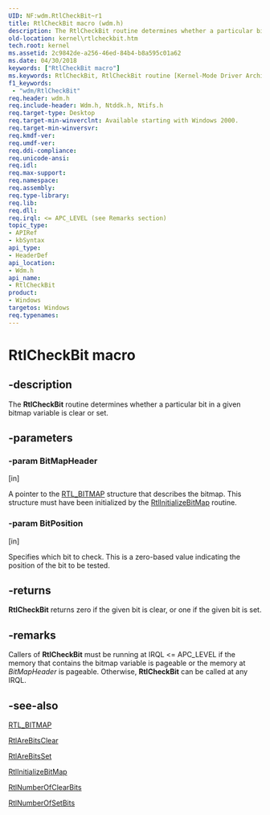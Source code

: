 ```yaml
---
UID: NF:wdm.RtlCheckBit~r1
title: RtlCheckBit macro (wdm.h)
description: The RtlCheckBit routine determines whether a particular bit in a given bitmap variable is clear or set.
old-location: kernel\rtlcheckbit.htm
tech.root: kernel
ms.assetid: 2c9842de-a256-46ed-84b4-b8a595c01a62
ms.date: 04/30/2018
keywords: ["RtlCheckBit macro"]
ms.keywords: RtlCheckBit, RtlCheckBit routine [Kernel-Mode Driver Architecture], k109_1f4676c1-d031-4a2c-8d74-afa9d3a0ed10.xml, kernel.rtlcheckbit, wdm/RtlCheckBit
f1_keywords:
 - "wdm/RtlCheckBit"
req.header: wdm.h
req.include-header: Wdm.h, Ntddk.h, Ntifs.h
req.target-type: Desktop
req.target-min-winverclnt: Available starting with Windows 2000.
req.target-min-winversvr: 
req.kmdf-ver: 
req.umdf-ver: 
req.ddi-compliance: 
req.unicode-ansi: 
req.idl: 
req.max-support: 
req.namespace: 
req.assembly: 
req.type-library: 
req.lib: 
req.dll: 
req.irql: <= APC_LEVEL (see Remarks section)
topic_type:
- APIRef
- kbSyntax
api_type:
- HeaderDef
api_location:
- Wdm.h
api_name:
- RtlCheckBit
product:
- Windows
targetos: Windows
req.typenames: 
---
```


# RtlCheckBit macro


## -description


The <b>RtlCheckBit</b> routine determines whether a particular bit in a given bitmap variable is clear or set. 



## -parameters

### -param BitMapHeader

[in]

A pointer to the <a href="https://docs.microsoft.com/windows-hardware/drivers/kernel/eprocess">RTL_BITMAP</a> structure that describes the bitmap. This structure must have been initialized by the <a href="https://docs.microsoft.com/windows-hardware/drivers/ddi/wdm/nf-wdm-rtlinitializebitmap">RtlInitializeBitMap</a> routine. 


### -param BitPosition

[in]

Specifies which bit to check. This is a zero-based value indicating the position of the bit to be tested. 

## -returns

**RtlCheckBit** returns zero if the given bit is clear, or one if the given bit is set.

## -remarks



Callers of <b>RtlCheckBit</b> must be running at IRQL <= APC_LEVEL if the memory that contains the bitmap variable is pageable or the memory at <i>BitMapHeader</i> is pageable. Otherwise, <b>RtlCheckBit</b> can be called at any IRQL.




## -see-also




<a href="https://docs.microsoft.com/windows-hardware/drivers/kernel/eprocess">RTL_BITMAP</a>



<a href="https://docs.microsoft.com/windows-hardware/drivers/ddi/wdm/nf-wdm-rtlarebitsclear">RtlAreBitsClear</a>



<a href="https://docs.microsoft.com/windows-hardware/drivers/ddi/wdm/nf-wdm-rtlarebitsset">RtlAreBitsSet</a>



<a href="https://docs.microsoft.com/windows-hardware/drivers/ddi/wdm/nf-wdm-rtlinitializebitmap">RtlInitializeBitMap</a>



<a href="https://docs.microsoft.com/windows-hardware/drivers/ddi/wdm/nf-wdm-rtlnumberofclearbits">RtlNumberOfClearBits</a>



<a href="https://docs.microsoft.com/windows-hardware/drivers/ddi/wdm/nf-wdm-rtlnumberofsetbits">RtlNumberOfSetBits</a>
 

 

